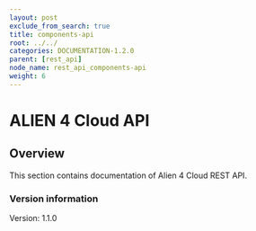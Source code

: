 ```yaml
---
layout: post
exclude_from_search: true
title: components-api
root: ../../
categories: DOCUMENTATION-1.2.0
parent: [rest_api]
node_name: rest_api_components-api
weight: 6
---
```


# ALIEN 4 Cloud API

## Overview
This section contains documentation of Alien 4 Cloud REST API.

### Version information
Version: 1.1.0

